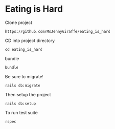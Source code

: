 # Eating is Hard

Clone project
```
https://github.com/MsJennyGiraffe/eating_is_hard
```
CD into project directory
```
cd eating_is_hard
```
bundle
```
bundle
```
Be sure to migrate!
```
rails db:migrate
```
Then setup the project
```
rails db:setup
```

To run test suite
```
rspec
```

